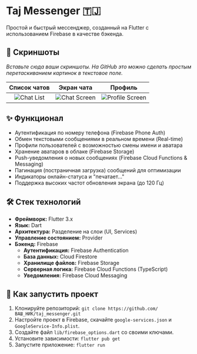 # Taj Messenger 🇹🇯

Простой и быстрый мессенджер, созданный на Flutter с использованием Firebase в качестве бэкенда.

## 📸 Скриншоты

*Вставьте сюда ваши скриншоты. На GitHub это можно сделать простым перетаскиванием картинок в текстовое поле.*

| Список чатов | Экран чата | Профиль |
| :---: | :---: | :---: |
| ![Chat List](ПУТЬ_К_СКРИНШОТУ_1.png) | ![Chat Screen](ПУТЬ_К_СКРИНШОТУ_2.png) | ![Profile Screen](ПУТЬ_К_СКРИНШОТУ_3.png) |


## ✨ Функционал

* Аутентификация по номеру телефона (Firebase Phone Auth)
* Обмен текстовыми сообщениями в реальном времени (Real-time)
* Профили пользователей с возможностью смены имени и аватара
* Хранение аватаров в облаке (Firebase Storage)
* Push-уведомления о новых сообщениях (Firebase Cloud Functions & Messaging)
* Пагинация (постраничная загрузка) сообщений для оптимизации
* Индикаторы онлайн-статуса и "печатает..."
* Поддержка высоких частот обновления экрана (до 120 Гц)

## 🛠️ Стек технологий

* **Фреймворк:** Flutter 3.x
* **Язык:** Dart
* **Архитектура:** Разделение на слои (UI, Services)
* **Управление состоянием:** Provider
* **Бэкенд:** Firebase
    * **Аутентификация:** Firebase Authentication
    * **База данных:** Cloud Firestore
    * **Хранилище файлов:** Firebase Storage
    * **Серверная логика:** Firebase Cloud Functions (TypeScript)
    * **Уведомления:** Firebase Cloud Messaging

## 🚀 Как запустить проект

1.  Клонируйте репозиторий: `git clone https://github.com/ВАШ_НИК/taj_messenger.git`
2.  Настройте проект в Firebase, скачайте `google-services.json` и `GoogleService-Info.plist`.
3.  Создайте файл `lib/firebase_options.dart` со своими ключами.
4.  Установите зависимости: `flutter pub get`
5.  Запустите приложение: `flutter run`
